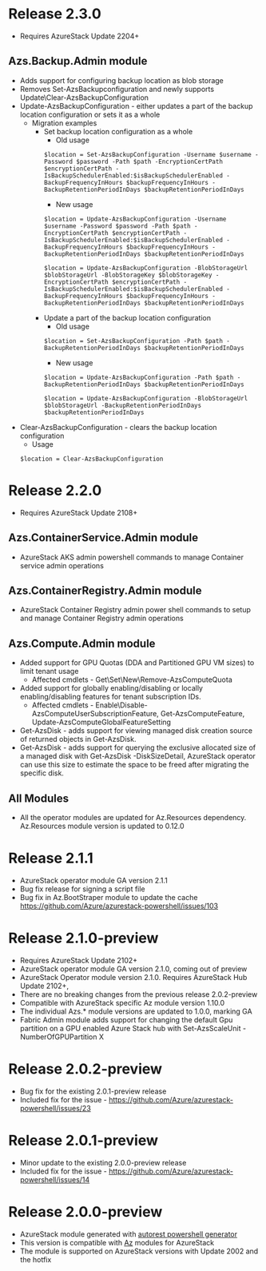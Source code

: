 # Release 2.3.0
* Requires AzureStack Update 2204+
## Azs.Backup.Admin module 
* Adds support for configuring backup location as blob storage
* Removes Set-AzsBackupconfiguration and newly supports Update\Clear-AzsBackupConfiguration
* Update-AzsBackupConfiguration - either updates a part of the backup location configuration or sets it as a whole
    * Migration examples
        * Set backup location configuration as a whole
            * Old usage
            ```
            $location = Set-AzsBackupConfiguration -Username $username -Password $password -Path $path -EncryptionCertPath $encryptionCertPath -IsBackupSchedulerEnabled:$isBackupSchedulerEnabled -BackupFrequencyInHours $backupFrequencyInHours -BackupRetentionPeriodInDays $backupRetentionPeriodInDays
            ```
            * New usage
            ```
            $location = Update-AzsBackupConfiguration -Username $username -Password $password -Path $path -EncryptionCertPath $encryptionCertPath -IsBackupSchedulerEnabled:$isBackupSchedulerEnabled -BackupFrequencyInHours $backupFrequencyInHours -BackupRetentionPeriodInDays $backupRetentionPeriodInDays

            $location = Update-AzsBackupConfiguration -BlobStorageUrl $blobStorageUrl -BlobStorageKey $blobStorageKey -EncryptionCertPath $encryptionCertPath -IsBackupSchedulerEnabled:$isBackupSchedulerEnabled -BackupFrequencyInHours $backupFrequencyInHours -BackupRetentionPeriodInDays $backupRetentionPeriodInDays
            ```
        * Update a part of the backup location configuration
            * Old usage
            ```
            $location = Set-AzsBackupConfiguration -Path $path -BackupRetentionPeriodInDays $backupRetentionPeriodInDays
            ```
            * New usage
            ```
            $location = Update-AzsBackupConfiguration -Path $path -BackupRetentionPeriodInDays $backupRetentionPeriodInDays

            $location = Update-AzsBackupConfiguration -BlobStorageUrl $blobStorageUrl -BackupRetentionPeriodInDays $backupRetentionPeriodInDays
            ```
* Clear-AzsBackupConfiguration - clears the backup location configuration
    * Usage
    ```
    $location = Clear-AzsBackupConfiguration
    ```





# Release 2.2.0
* Requires AzureStack Update 2108+
## Azs.ContainerService.Admin module 
* AzureStack AKS admin powershell commands to manage Container service admin operations
## Azs.ContainerRegistry.Admin module
* AzureStack Container Registry admin power shell commands to setup and manage Container Registry admin operations
## Azs.Compute.Admin module
* Added support for GPU Quotas (DDA and Partitioned GPU VM sizes) to limit tenant usage
    * Affected cmdlets - Get\Set\New\Remove-AzsComputeQuota
* Added support for globally enabling/disabling or locally enabling/disabling features for tenant subscription IDs.
    * Affected cmdlets - Enable\Disable-AzsComputeUserSubscriptionFeature, Get-AzsComputeFeature, Update-AzsComputeGlobalFeatureSetting 
* Get-AzsDisk - adds support for viewing managed disk creation source of returned objects in Get-AzsDisk.
* Get-AzsDisk - adds support for querying the exclusive allocated size of a managed disk with Get-AzsDisk -DiskSizeDetail, AzureStack operator can use this size to estimate the space to be freed after migrating the specific disk.

## All Modules
* All the operator modules are updated for Az.Resources dependency. Az.Resources module version is updated to 0.12.0

# Release 2.1.1
* AzureStack operator module GA version 2.1.1
* Bug fix release for signing a script file
* Bug fix in Az.BootStraper module to update the cache https://github.com/Azure/azurestack-powershell/issues/103

# Release 2.1.0-preview
* Requires AzureStack Update 2102+
* AzureStack operator module GA version 2.1.0, coming out of preview
* AzureStack Operator module version 2.1.0. Requires AzureStack Hub Update 2102+,
* There are no breaking changes from the previous release 2.0.2-preview
* Compatible with AzureStack specific Az module version 1.10.0
* The individual Azs.* module versions are updated to 1.0.0, marking GA
* Fabric Admin module adds support for changing the default Gpu partition on a GPU enabled Azure Stack hub with Set-AzsScaleUnit -NumberOfGPUPartition X

# Release 2.0.2-preview
* Bug fix for the existing 2.0.1-preview release
* Included fix for the issue - https://github.com/Azure/azurestack-powershell/issues/23

# Release 2.0.1-preview
* Minor update to the existing 2.0.0-preview release
* Included fix for the issue - https://github.com/Azure/azurestack-powershell/issues/14

# Release 2.0.0-preview
* AzureStack module generated with [autorest powershell generator](https://github.com/Azure/autorest.powershell)
* This version is compatible with [Az](https://www.powershellgallery.com/packages/Az/0.10.0-preview) modules for AzureStack
* The module is supported on AzureStack versions with Update 2002 and the hotfix

